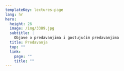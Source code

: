 ```yaml
---
templateKey: lectures-page
lang: hr
hero:
  height: 26
  image: /img/3389.jpg
  subtitle: |
    Objave o predavanjima i gostujućim predavanjima
  title: Predavanja
  top: ""
  link:
    page: ""
    title: ""
---
```

